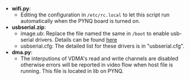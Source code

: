 * **wifi.py**:
	+ Editing the configuration in `/etc/rc.local` to let this script run automatically when the PYNQ board is turned on.
* **usbserial.zip**:
	+ image.ub: Replace the file named the same in `/boot` to enable usb-serial drivers.
	Details can be found [here](https://forums.xilinx.com/t5/综合讨论/学生竞赛问题解答专用贴/td-p/900717)	
	+ usbserial.cfg: The detailed list for these drivers is in "usbserial.cfg".
* **dma.py**:
	+ The interputions of VDMA's read and write channels are disabled otherwise errors will be reported in video flow when host file is running. 
	This file is located in lib on PYNQ.
	